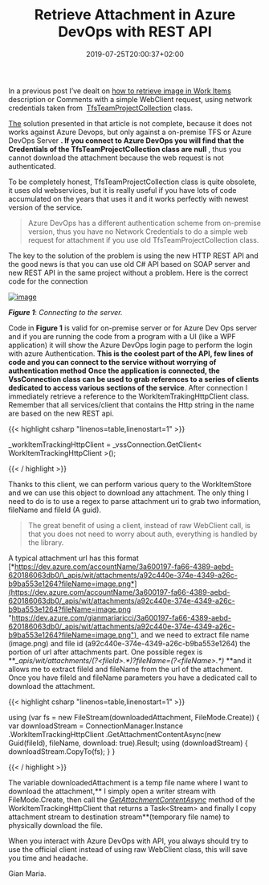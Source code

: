 ﻿---
title: "Retrieve Attachment in Azure DevOps with REST API"
description: ""
date: 2019-07-25T20:00:37+02:00
draft: false
tags: [API]
categories: [Azure DevOps]
---
In a previous post I’ve dealt on [how to retrieve image in Work Items](http://www.codewrecks.com/blog/index.php/2019/07/10/retrieve-image-in-work-item-description-with-tfs-api/) description or Comments with a simple WebClient request, using network credentials taken from  [TfsTeamProjectCollection](https://docs.microsoft.com/en-us/previous-versions/visualstudio/visual-studio-2013/ff732550%28v%3Dvs.120%29) class.

[The](http://www.codewrecks.com/blog/index.php/2019/07/10/retrieve-image-in-work-item-description-with-tfs-api/ "http://www.codewrecks.com/blog/index.php/2019/07/10/retrieve-image-in-work-item-description-with-tfs-api/") solution presented in that article is not complete, because it does not works against Azure Devops, but only against a on-premise TFS or Azure DevOps Server **. If you connect to Azure DevOps you will find that the Credentials of the TfsTeamProjectCollection class are null** , thus you cannot download the attachment because the web request is not authenticated.

To be completely honest, TfsTeamProjectCollection class is quite obsolete, it uses old webservices, but it is really useful if you have lots of code accumulated on the years that uses it and it works perfectly with newest version of the service.

> Azure DevOps has a different authentication scheme from on-premise version, thus you have no Network Credentials to do a simple web request for attachment if you use old TfsTeamProjectCollection class.

The key to the solution of the problem is using the new HTTP REST API and the good news is that you can use old C# API based on SOAP server and new REST API in the same project without a problem. Here is the correct code for the connection

[![image](https://www.codewrecks.com/blog/wp-content/uploads/2019/07/image_thumb-21.png "image")](https://www.codewrecks.com/blog/wp-content/uploads/2019/07/image-21.png)

 ***Figure 1***: *Connecting to the server.*

Code in  **Figure 1** is valid for on-premise server or for Azure Dev Ops server and if you are running the code from a program with a UI (like a WPF application) it will show the Azure DevOps login page to perform the login with azure Authentication.  **This is the coolest part of the API, few lines of code and you can connect to the service without worrying of authentication method**  **Once the application is connected, the VssConnection class can be used to grab references to a series of clients dedicated to access various sections of the service**. After connection I immediately retrieve a reference to the WorkItemTrakingHttpClient class. Remember that all services/client that contains the Http string in the name are based on the new REST api.

{{< highlight csharp "linenos=table,linenostart=1" >}}


_workItemTrackingHttpClient = _vssConnection.GetClient< WorkItemTrackingHttpClient >();

{{< / highlight >}}

Thanks to this client, we can perform various query to the WorkItemStore and we can use this object to download any attachment. The only thing I need to do is to use a regex to parse attachment uri to grab two information, fileName and fileId (A guid).

> The great benefit of using a client, instead of raw WebClient call, is that you does not need to worry about auth, everything is handled by the library.

A typical attachment url has this format [*https://dev.azure.com/accountName/3a600197-fa66-4389-aebd-620186063db0/\_apis/wit/attachments/a92c440e-374e-4349-a26c-b9ba553e1264?fileName=image.png*](https://dev.azure.com/accountName/3a600197-fa66-4389-aebd-620186063db0/_apis/wit/attachments/a92c440e-374e-4349-a26c-b9ba553e1264?fileName=image.png "https://dev.azure.com/gianmariaricci/3a600197-fa66-4389-aebd-620186063db0/_apis/wit/attachments/a92c440e-374e-4349-a26c-b9ba553e1264?fileName=image.png")  and we need to extract file name (image.png) and file id (a92c440e-374e-4349-a26c-b9ba553e1264) the portion of url after attachments part. One possible regex is ***\_apis/wit/attachments/(?&lt;fileId&gt;.\*)\?fileName=(?&lt;fileName&gt;.\*)* **and it allows me to extract fileId and fileName from the url of the attachment. Once you have fileId and fileName parameters you have a dedicated call to download the attachment.

{{< highlight csharp "linenos=table,linenostart=1" >}}


using (var fs = new FileStream(downloadedAttachment, FileMode.Create))
{
    var downloadStream = ConnectionManager.Instance
       .WorkItemTrackingHttpClient
       .GetAttachmentContentAsync(new Guid(fileId), fileName, download: true).Result;
    using (downloadStream)
    {
        downloadStream.CopyTo(fs);
    }
}

{{< / highlight >}}

The variable downloadedAttachment is a temp file name where I want to download the attachment,** I simply open a writer stream with FileMode.Create, then call the *[GetAttachmentContentAsync](https://docs.microsoft.com/en-us/dotnet/api/microsoft.teamfoundation.workitemtracking.webapi.workitemtrackinghttpclientbase.getattachmentcontentasync?view=azure-devops-dotnet)* method of the WorkItemTrackingHttpClient that returns a Task&lt;Stream&gt; and finally I copy attachment stream to destination stream**(temporary file name) to physically download the file.

When you interact with Azure DevOps with API, you always should try to use the official client instead of using raw WebClient class, this will save you time and headache.

Gian Maria.
